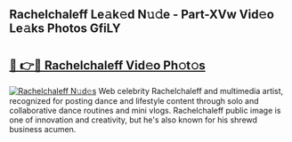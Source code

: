 ## Rachelchaleff Le𝚊k𝚎d N𝚞𝚍e - Part-XVw Vid𝚎o Le𝚊ks Photos GfiLY

# <h2><a href="http://fbee66x.evod.top/?m=Rachelchaleff">🔗 👉🔴 Rachelchaleff Vid𝚎o Ph𝚘t𝚘s</a></h2>

[![Rachelchaleff N𝚞d𝚎s](https://i.imgur.com/8V9OHl7.gif)](http://fbee66x.evod.top/?m=Rachelchaleff)
Web celebrity Rachelchaleff and multimedia artist, recognized for posting dance and lifestyle content through solo and collaborative dance routines and mini vlogs. Rachelchaleff public image is one of innovation and creativity, but he's also known for his shrewd business acumen. 
